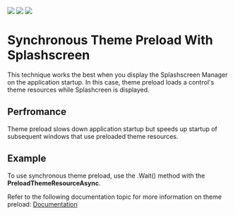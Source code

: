 <!-- default badges list -->
![](https://img.shields.io/endpoint?url=https://codecentral.devexpress.com/api/v1/VersionRange/356264012/21.1.5%2B)
[![](https://img.shields.io/badge/Open_in_DevExpress_Support_Center-FF7200?style=flat-square&logo=DevExpress&logoColor=white)](https://supportcenter.devexpress.com/ticket/details/T991355)
[![](https://img.shields.io/badge/📖_How_to_use_DevExpress_Examples-e9f6fc?style=flat-square)](https://docs.devexpress.com/GeneralInformation/403183)
<!-- default badges end -->
# Synchronous Theme Preload With Splashscreen

This technique works the best when you display the Splashscreen Manager on the application startup. In this case, theme preload loads a control's theme resources while Splashcreen is displayed. 

## Perfromance
Theme preload slows down application startup but speeds up startup of subsequent windows that use preloaded theme resources. 

## Example
To use synchronous theme preload, use the .Wait() method with the **PreloadThemeResourceAsync**.

Refer to the following documentation topic for more information on theme preload: [Documentation](https://docs.devexpress.com/WPF/400287/common-concepts/performance-improvement?v=21.1#preload-themes)
